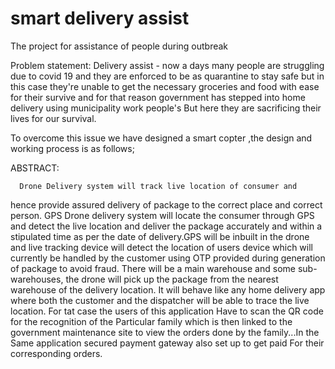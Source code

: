 # smart delivery assist
The project for assistance of people during outbreak

Problem statement:
Delivery assist - now a days many people are struggling due to covid 19 
and they are enforced to be as quarantine to stay safe but in this case 
they're unable to get the necessary groceries and food with ease for their 
survive and for that reason government has stepped into home delivery using 
municipality work people's But here they are sacrificing their lives for our 
survival.

To overcome this issue we have designed a smart copter ,the
design and working process is as follows;

ABSTRACT:

      Drone Delivery system will track live location of consumer and 
hence provide assured delivery of package to the 
correct place and correct person. GPS Drone delivery system will 
locate the consumer through GPS and detect the live location and 
deliver the package accurately and within a stipulated time as 
per the date of delivery.GPS will be inbuilt in the drone and live 
tracking device will detect the location of users device which will 
currently be handled by the customer using OTP provided 
during generation of package to avoid fraud. There will be a 
main warehouse and some sub-warehouses, the drone will pick 
up the package from the nearest warehouse of the delivery 
location. It will behave like any home delivery app where both 
the customer and the dispatcher will be able to trace the 
live location. For tat case the users of this application
Have to scan the QR code for the recognition of the
Particular family which is then linked to the government 
maintenance site to view the orders done by the family...In the 
Same application secured payment gateway also set up to get paid
For their corresponding orders. 
